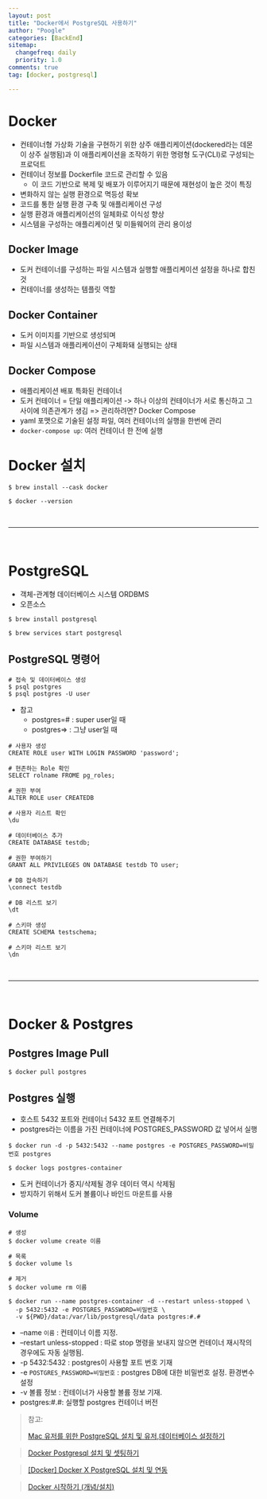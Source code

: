 ```yaml
---
layout: post
title: "Docker에서 PostgreSQL 사용하기"
author: "Poogle"
categories: [BackEnd]
sitemap:
  changefreq: daily
  priority: 1.0
comments: true
tag: [docker, postgresql]

---
```


# Docker
* 컨테이너형 가상화 기술을 구현하기 위한 상주 애플리케이션(dockered라는 데몬이 상주 실행됨)과 이 애플리케이션을 조작하기 위한 명령형 도구(CLI)로 구성되는 프로덕트
* 컨테이너 정보를 Dockerfile 코드로 관리할 수 있음
  * 이 코드 기반으로 복제 및 배포가 이루어지기 때문에 재현성이 높은 것이 특징
* 변화하지 않는 실행 환경으로 멱등성 확보
* 코드를 통한 실행 환경 구축 및 애플리케이션 구성
* 실행 환경과 애플리케이션의 일체화로 이식성 향상
* 시스템을 구성하는 애플리케이션 및 미들웨어의 관리 용이성

## Docker Image
* 도커 컨테이너를 구성하는 파일 시스템과 실행할 애플리케이션 설정을 하나로 합친 것
* 컨테이너를 생성하는 템플릿 역할

## Docker Container
* 도커 이미지를 기반으로 생성되며
* 파일 시스템과 애플리케이션이 구체화돼 실행되는 상태

## Docker Compose
* 애플리케이션 배포 특화된 컨테이너
* 도커 컨테이너 = 단일 애플리케이션 -> 하나 이상의 컨테이너가 서로 통신하고 그 사이에 의존관계가 생김 => 관리하려면? Docker Compose
* yaml 포맷으로 기술된 설정 파일, 여러 컨테이너의 실행을 한번에 관리
* `docker-compose up`: 여러 컨테이너 한 전에 실행

# Docker 설치

```shell
$ brew install --cask docker

$ docker --version
```

<br>

---

<br>

# PostgreSQL
* 객체-관계형 데이터베이스 시스템 ORDBMS
* 오픈소스

```shell
$ brew install postgresql

$ brew services start postgresql
```

## PostgreSQL 명령어

```shell
# 접속 및 데이터베이스 생성
$ psql postgres
$ psql postgres -U user
```

* 참고
  * postgres=# : super user일 때
  * postgres=> : 그냥 user일 때

```shell
# 사용자 생성
CREATE ROLE user WITH LOGIN PASSWORD 'password';

# 현존하는 Role 확인
SELECT rolname FROME pg_roles;

# 권한 부여
ALTER ROLE user CREATEDB

# 사용자 리스트 확인
\du

# 데이터베이스 추가
CREATE DATABASE testdb;

# 권한 부여하기
GRANT ALL PRIVILEGES ON DATABASE testdb TO user;

# DB 접속하기
\connect testdb

# DB 리스트 보기
\dt

# 스키마 생성
CREATE SCHEMA testschema;

# 스키마 리스트 보기
\dn

```

<br>

---

<br>


# Docker & Postgres
## Postgres Image Pull

```shell
$ docker pull postgres
```

## Postgres 실행
* 호스트 5432 포트와 컨테이너 5432 포트 연결해주기
* postgres라는 이름을 가진 컨테이너에 POSTGRES_PASSWORD 값 넣어서 실행

```shell
$ docker run -d -p 5432:5432 --name postgres -e POSTGRES_PASSWORD=비밀번호 postgres
```

```shell
$ docker logs postgres-container
```

* 도커 컨테이너가 중지/삭제될 경우 데이터 역시 삭제됨
* 방지하기 위해서 도커 볼륨이나 바인드 마운트를 사용

### Volume
```shell
# 생성 
$ docker volume create 이름

# 목록
$ docker volume ls

# 제거
$ docker volume rm 이름
```

```shell
$ docker run --name postgres-container -d --restart unless-stopped \
  -p 5432:5432 -e POSTGRES_PASSWORD=비밀번호 \
  -v ${PWD}/data:/var/lib/postgresql/data postgres:#.#
```

* –name `이름` : 컨테이너 이름 지정.
* –restart unless-stopped : 따로 stop 명령을 보내지 않으면 컨테이너 재시작의 경우에도 자동 실행됨.
* -p 5432:5432 : postgres이 사용할 포트 번호 기재
* -e `POSTGRES_PASSWORD=비밀번호` : postgres DB에 대한 비밀번호 설정. 환경변수 설정
* -v 볼륨 정보 : 컨테이너가 사용할 볼륨 정보 기재.
* postgres:#.#: 실행할 postgres 컨테이너 버전


> 참고:
>
> [Mac 유저를 위한 PostgreSQL 설치 및 유저,데이터베이스 설정하기](https://medium.com/@parkopp/mac-%EC%9C%A0%EC%A0%80%EB%A5%BC-%EC%9C%84%ED%95%9C-postgresql-%EC%84%A4%EC%B9%98-%EB%B0%8F-%EC%9C%A0%EC%A0%80-%EB%8D%B0%EC%9D%B4%ED%84%B0%EB%B2%A0%EC%9D%B4%EC%8A%A4-%EC%84%A4%EC%A0%95%ED%95%98%EA%B8%B0-67f5b6e6753d)

> [Docker Postgresql 설치 및 셋팅하기](https://judo0179.tistory.com/96)

> [[Docker] Docker X PostgreSQL 설치 및 연동](https://velog.io/@haeny01/Docker-Docker-X-PostgreSQL-%EC%84%A4%EC%B9%98-%EB%B0%8F-%EC%97%B0%EB%8F%99)

> [Docker 시작하기 (개념/설치)](https://www.daleseo.com/docker/)